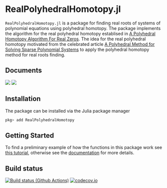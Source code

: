 # RealPolyhedralHomotopy.jl

`RealPolyhedralHomotopy.jl` is a package for finding real roots of systems of polynomial equations using polyhedral homotopy.
The package implements the algorithm for the real polyhedral homotopy establised in [A Polyhedral Homotopy Algorithm For Real Zeros](https://arxiv.org/abs/1910.01957). The idea for the real polyhedral homotopy motivated from the celebrated article [A Polyhedral Method for Solving Sparse Polynomial Systems](https://www.jstor.org/stable/2153370?seq=1) to apply the polyhedral homotopy method for real roots finding.



## Documents
[![](https://img.shields.io/badge/docs-stable-blue.svg)](https://klee669.github.io/RealPolyhedralHomotopy.jl/stable)
[![](https://img.shields.io/badge/docs-dev-blue.svg)](https://klee669.github.io/RealPolyhedralHomotopy.jl/dev)


## Installation

The package can be installed via the Julia package manager
```julia
pkg> add RealPolyhedralHomotopy
```

## Getting Started

To find a preliminary example of how the functions in this package work see [this tutorial](https://github.com/klee669/RealPolyhedralHomotopy.jl/blob/main/docs/src/index.md), otherwise see the [documentation](https://klee669.github.io/RealPolyhedralHomotopy.jl/dev/#Installation) for more details.

## Build status
[![Build status (Github Actions)](https://github.com/sylvaticus/MyAwesomePackage.jl/workflows/CI/badge.svg)](https://github.com/sylvaticus/MyAwesomePackage.jl/actions)
[![codecov.io](http://codecov.io/github/sylvaticus/MyAwesomePackage.jl/coverage.svg?branch=main)](http://codecov.io/github/sylvaticus/MyAwesomePackage.jl?branch=main)
